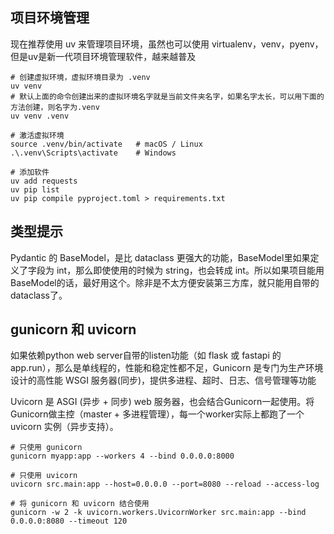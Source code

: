 ## 项目环境管理
现在推荐使用 uv 来管理项目环境，虽然也可以使用 virtualenv，venv，pyenv，但是uv是新一代项目环境管理软件，越来越普及

```
# 创建虚拟环境，虚拟环境目录为 .venv
uv venv
# 默认上面的命令创建出来的虚拟环境名字就是当前文件夹名字，如果名字太长，可以用下面的方法创建，则名字为.venv
uv venv .venv

# 激活虚拟环境
source .venv/bin/activate   # macOS / Linux
.\.venv\Scripts\activate    # Windows

# 添加软件
uv add requests
uv pip list
uv pip compile pyproject.toml > requirements.txt

```
## 类型提示

Pydantic 的 BaseModel，是比 dataclass 更强大的功能，BaseModel里如果定义了字段为 int，那么即使使用的时候为 string，也会转成 int。所以如果项目能用 BaseModel的话，最好用这个。除非是不太方便安装第三方库，就只能用自带的 dataclass了。

## gunicorn 和 uvicorn
如果依赖python web server自带的listen功能（如 flask 或 fastapi 的 app.run），那么是单线程的，性能和稳定性都不足，Gunicorn 是专门为生产环境设计的高性能 WSGI 服务器(同步)，提供多进程、超时、日志、信号管理等功能

Uvicorn 是 ASGI (异步 + 同步) web 服务器，也会结合Gunicorn一起使用。将Gunicorn做主控（master + 多进程管理），每一个worker实际上都跑了一个 uvicorn 实例（异步支持）。

```
# 只使用 gunicorn
gunicorn myapp:app --workers 4 --bind 0.0.0.0:8000

# 只使用 uvicorn
uvicorn src.main:app --host=0.0.0.0 --port=8080 --reload --access-log

# 将 gunicorn 和 uvicorn 结合使用
gunicorn -w 2 -k uvicorn.workers.UvicornWorker src.main:app --bind 0.0.0.0:8080 --timeout 120

```
